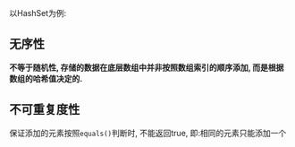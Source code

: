 以HashSet为例:

## 无序性

**不等于随机性, 存储的数据在底层数组中并非按照数组索引的顺序添加, 而是根据数组的哈希值决定的.**



## 不可重复度性

保证添加的元素按照`equals()`判断时, 不能返回true, 即:相同的元素只能添加一个